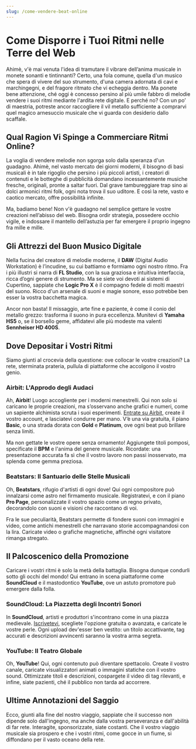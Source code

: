 ```yaml
---
slug: /come-vendere-beat-online
---
```


# Come Disporre i Tuoi Ritmi nelle Terre del Web

Ahimè, v'è mai venuta l'idea di tramutare il vibrare dell’anima musicale in monete sonanti e tintinnanti? Certo, una fola comune, quella d'un musico che spera di vivere del suo strumento, d'una camera adornata di cavi e marchingegni, e del fragore ritmato che vi echeggia dentro. Ma ponete bene attenzione, ché oggi è concesso persino al più umile fabbro di melodie vendere i suoi ritmi mediante l'ardita rete digitale. E perché no? Con un po’ di maestria, potreste ancor raccogliere il vil metallo sufficiente a comprarvi quel magico arnesuccio musicale che vi guarda con desiderio dallo scaffale.

## Qual Ragion Vi Spinge a Commerciare Ritmi Online?

La voglia di vendere melodie non sgorga solo dalla speranza d'un guadagno. Ahimè, nel vasto mercato dei giorni moderni, il bisogno di basi musicali è in tale rigoglio che persino i più piccoli artisti, i creatori di contenuti e le botteghe di pubblicità domandano incessantemente musiche fresche, originali, pronte a saltar fuori. Dal grave tambureggiare trap sino ai dolci armonici ritmi folk, ogni nota trova il suo uditore. E così la rete, vasto e caotico mercato, offre possibilità infinite.

Ma, badiamo bene! Non v'è guadagno nel semplice gettare le vostre creazioni nell’abisso del web. Bisogna ordir strategia, possedere occhio vigile, e indossare il mantello dell’astuzia per far emergere il proprio ingegno fra mille e mille.

## Gli Attrezzi del Buon Musico Digitale

Nella fucina del creatore di melodie moderne, il **DAW** (Digital Audio Workstation) è l’incudine, su cui battiamo e formiamo ogni nostro ritmo. Fra i più illustri si narra di **FL Studio**, con la sua graziosa e intuitiva interfaccia, ricca d’ogni genere di strumento. Ma se siete voi devoti ai sistemi di Cupertino, sappiate che **Logic Pro X** è il compagno fedele di molti maestri del suono. Ricco d'un arsenale di suoni e magie sonore, esso potrebbe ben esser la vostra bacchetta magica.

Ancor non basta! Il missaggio, arte fine e paziente, è come il conio del metallo grezzo: trasforma il suono in pura eccellenza. Munitevi di **Yamaha HS5** o, se il borsello geme, affidatevi alle più modeste ma valenti **Sennheiser HD 400S**.

## Dove Depositar i Vostri Ritmi

Siamo giunti al crocevia della questione: ove collocar le vostre creazioni? La rete, sterminata prateria, pullula di piattaforme che accolgono il vostro genio. 

### Airbit: L'Approdo degli Audaci

Ah, **Airbit**! Luogo accogliente per i moderni menestrelli. Qui non solo si caricano le proprie creazioni, ma s’osservano anche grafici e numeri, come un sapiente alchimista scruta i suoi esperimenti. [Entrate su Airbit](https://airbit.com/sell-beats), create il vostro account, e lasciatevi condurre per mano. V’è una via gratuita, il piano **Basic**, o una strada dorata con **Gold** e **Platinum**, ove ogni beat può brillare senza limiti.

Ma non gettate le vostre opere senza ornamento! Aggiungete titoli pomposi, specificate il **BPM** e l'anima del genere musicale. Ricordate: una presentazione accurata fa sì che il vostro lavoro non passi inosservato, ma splenda come gemma preziosa.

### Beatstars: Il Santuario delle Stelle Musicali

Oh, **Beatstars**, rifugio d'artisti di ogni dove! Qui ogni compositore può innalzarsi come astro nel firmamento musicale. Registratevi, e con il piano **Pro Page**, personalizzate il vostro spazio come un regno privato, decorandolo con suoni e visioni che raccontano di voi.

Fra le sue peculiarità, Beatstars permette di fondere suoni con immagini e video, come antichi menestrelli che narravano storie accompagnandosi con la lira. Caricate video o grafiche magnetiche, affinché ogni visitatore rimanga stregato.

## Il Palcoscenico della Promozione

Caricare i vostri ritmi è solo la metà della battaglia. Bisogna dunque condurli sotto gli occhi del mondo! Qui entrano in scena piattaforme come **SoundCloud** e il mastodontico **YouTube**, ove un astuto promotore può emergere dalla folla.

### SoundCloud: La Piazzetta degli Incontri Sonori

In **SoundCloud**, artisti e produttori s'incontrano come in una piazza medievale. [Iscrivetevi](https://soundcloud.com/), scegliete l'opzione gratuita o avanzata, e caricate le vostre perle. Ogni upload dev'esser ben vestito: un titolo accattivante, tag accurati e descrizioni avvincenti saranno la vostra arma segreta.

### YouTube: Il Teatro Globale

Oh, **YouTube**! Qui, ogni contenuto può diventare spettacolo. Create il vostro canale, caricate visualizzatori animati o immagini statiche con il vostro sound. Ottimizzate titoli e descrizioni, cospargete il video di tag rilevanti, e infine, siate pazienti, ché il pubblico non tarda ad accorrere.

## Ultime Annotazioni del Saggio

Ecco, giunti alla fine del nostro viaggio, sappiate che il successo non dipende solo dall'ingegno, ma anche dalla vostra perseveranza e dall'abilità di far rete. Interagite, sponsorizzate, siate costanti. Che il vostro viaggio musicale sia prospero e che i vostri ritmi, come gocce in un fiume, si diffondano per il vasto oceano della rete.

